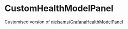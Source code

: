 # CustomHealthModelPanel

Customised version of <a href="https://github.com/nielsams/GrafanaHealthModelPanel">nielsams/GrafanaHealthModelPanel</a>
